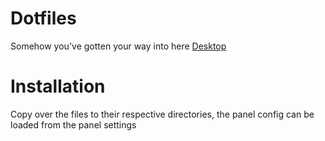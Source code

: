# Dotfiles

Somehow you've gotten your way into here
[Desktop](https://cdn.discordapp.com/attachments/635625917623828520/954660261980160000/unknown.png)

# Installation

Copy over the files to their respective directories, the panel config can be loaded from the panel settings
